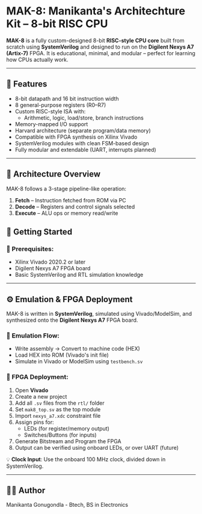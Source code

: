 # MAK-8: Manikanta's Architechture Kit – 8-bit RISC CPU

**MAK-8** is a fully custom-designed 8-bit **RISC-style CPU core** built from scratch using **SystemVerilog** and designed to run on the **Digilent Nexys A7 (Artix-7)** FPGA. It is educational, minimal, and modular – perfect for learning how CPUs actually work.

---

## 🔧 Features

- 8-bit datapath and 16 bit instruction width
- 8 general-purpose registers (R0–R7)
- Custom RISC-style ISA with:
  - Arithmetic, logic, load/store, branch instructions
- Memory-mapped I/O support
- Harvard architecture (separate program/data memory)
- Compatible with FPGA synthesis on Xilinx Vivado
- SystemVerilog modules with clean FSM-based design
- Fully modular and extendable (UART, interrupts planned)

---

## 🧠 Architecture Overview

MAK-8 follows a 3-stage pipeline-like operation:

1. **Fetch** – Instruction fetched from ROM via PC
2. **Decode** – Registers and control signals selected
3. **Execute** – ALU ops or memory read/write

## 🔋 Getting Started

### 🔧 Prerequisites:
- Xilinx Vivado 2020.2 or later
- Digilent Nexys A7 FPGA board
- Basic SystemVerilog and RTL simulation knowledge

---

## ⚙️ Emulation & FPGA Deployment

MAK-8 is written in **SystemVerilog**, simulated using Vivado/ModelSim, and synthesized onto the **Digilent Nexys A7** FPGA board.

### 🧪 Emulation Flow:
- Write assembly → Convert to machine code (HEX)
- Load HEX into ROM (Vivado's init file)
- Simulate in Vivado or ModelSim using `testbench.sv`

### 🔧 FPGA Deployment:
1. Open **Vivado**
2. Create a new project
3. Add all `.sv` files from the `rtl/` folder
4. Set `mak8_top.sv` as the top module
5. Import `nexys_a7.xdc` constraint file
6. Assign pins for:
   - LEDs (for register/memory output)
   - Switches/Buttons (for inputs)
7. Generate Bitstream and Program the FPGA
8. Output can be verified using onboard LEDs, or over UART (future)

💡 **Clock Input**: Use the onboard 100 MHz clock, divided down in SystemVerilog.

---

## 👨‍💻 Author
Manikanta Gonugondla - Btech, BS in Electronics




